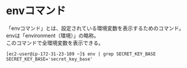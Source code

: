 # envコマンド
「envコマンド」とは、設定されている環境変数を表示するためのコマンド。  
envは「environment（環境）」の略称。  
このコマンドで全環境変数を表示できる。
  
```
[ec2-user@ip-172-31-23-189 ~]$ env | grep SECRET_KEY_BASE
SECRET_KEY_BASE='secret_key_base'
```
